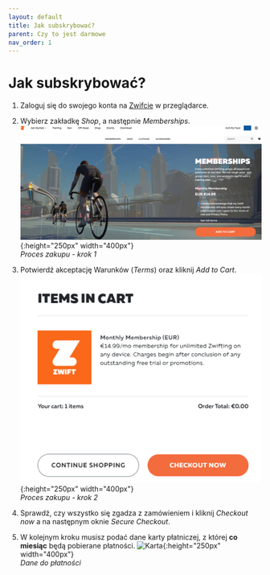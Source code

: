 ```yaml
---
layout: default
title: Jak subskrybować?
parent: Czy to jest darmowe
nav_order: 1
---
```


# Jak subskrybować? 

1. Zaloguj się do swojego konta na [Zwifcie](https://www.zwift.com/) w przeglądarce.
   
2. Wybierz zakładkę _Shop_, a następnie _Memberships_.
    ![Membership](../../assets/images/Membership.png){:height="250px" width="400px"}   
*Proces zakupu - krok 1*
   
3. Potwierdź akceptację Warunków (_Terms_) oraz kliknij _Add to Cart_.
    ![Checkout](../../assets/images/Checkout.png){:height="250px" width="400px"}   
*Proces zakupu - krok 2*
   
4. Sprawdź, czy wszystko się zgadza z zamówieniem i kliknij _Checkout now_ a na następnym oknie _Secure Checkout_.

5. W kolejnym kroku musisz podać dane karty płatniczej, z której **co miesiąc** będą pobierane płatności.
    ![Karta](../../assets/images/Karta.png){:height="250px" width="400px"}   
*Dane do płatności*